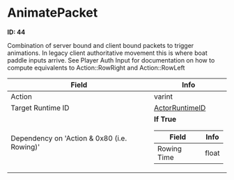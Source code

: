 # AnimatePacket

__ID: 44__

Combination of server bound and client bound packets to trigger animations. In legacy client authoritative movement this is where boat paddle inputs arrive. See Player Auth Input for documentation on how to compute equivalents to Action::RowRight and Action::RowLeft

<table><thead><tr><th>Field</th><th>Info</th></tr></thead><tbody>
<tr><td>Action</td><td>varint</td></tr>
<tr><td>Target Runtime ID</td><td><a href="../types/ActorRuntimeID.md">ActorRuntimeID</a></td></tr>
<tr><td>Dependency on 'Action & 0x80 (i.e. Rowing)'</td><td><b>If True</b><br>
  <table><thead><tr><th>Field</th><th>Info</th></tr></thead><tbody>
  <tr><td>Rowing Time</td><td>float</td></tr>
  </tbody></table></td></tr>
</tbody></table>